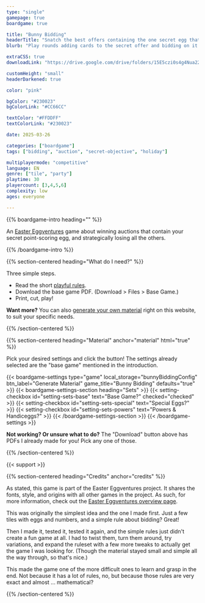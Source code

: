 ```yaml
---
type: "single"
gamepage: true
boardgame: true

title: "Bunny Bidding"
headerTitle: "Snatch the best offers containing the one secret egg that scores you points."
blurb: "Play rounds adding cards to the secret offer and bidding on it. But use your highest value cards wisely, because only ONE type of egg actually scores you points in the end!"

extraCSS: true
downloadLink: "https://drive.google.com/drive/folders/15E5czi0s4g4Nua22HvMPB3j7DNGgOz0p"

customHeight: "small"
headerDarkened: true

color: "pink"

bgColor: "#230023"
bgColorLink: "#CC66CC"

textColor: "#FFDDFF"
textColorLink: "#230023"

date: 2025-03-26

categories: ["boardgame"]
tags: ["bidding", "auction", "secret-objective", "holiday"]

multiplayermode: "competitive"
language: EN
genre: ["tile", "party"]
playtime: 30
playercount: [3,4,5,6]
complexity: low
ages: everyone

---
```


{{% boardgame-intro heading="" %}}

An [Easter Eggventures](/easter-eggventures/) game about winning auctions that contain your secret point-scoring egg, and strategically losing all the others.

{{% /boardgame-intro %}}

{{% section-centered heading="What do I need?" %}}

Three simple steps.
* Read the short [playful rules](rules).
* Download the base game PDF. (Download > Files > Base Game.)
* Print, cut, play!

**Want more?** You can also [generate your own material](#material) right on this website, to suit your specific needs.

{{% /section-centered %}}

{{% section-centered heading="Material" anchor="material" html="true" %}}

<p>Pick your desired settings and click the button! The settings already selected are the "base game" mentioned in the introduction.</p>

{{< boardgame-settings type="game" local_storage="bunnyBiddingConfig" btn_label="Generate Material" game_title="Bunny Bidding" defaults="true" >}}
  {{< boardgame-settings-section heading="Sets" >}}
    {{< setting-checkbox id="setting-sets-base" text="Base Game?" checked="checked" >}}
    {{< setting-checkbox id="setting-sets-special" text="Special Eggs?" >}}
    {{< setting-checkbox id="setting-sets-powers" text="Powers & Handiceggs?" >}}
  {{< /boardgame-settings-section >}}
{{< /boardgame-settings >}}

<p class="settings-remark"><strong>Not working? Or unsure what to do?</strong> The "Download" button above has PDFs I already made for you! Pick any one of those.</p>

{{% /section-centered %}}

{{< support >}}

{{% section-centered heading="Credits" anchor="credits" %}}

As stated, this game is part of the Easter Eggventures project. It shares the fonts, style, and origins with all other games in the project. As such, for more information, check out the [Easter Eggventures overview page](/easter-eggventures/).

This was originally the simplest idea and the one I made first. Just a few tiles with eggs and numbers, and a simple rule about bidding? Great!

Then I made it, tested it, tested it again, and the simple rules just didn't create a fun game at all. I had to twist them, turn them around, try variations, and expand the ruleset with a few more tweaks to actually get the game I was looking for. (Though the material stayed small and simple all the way through, so that's nice.)

This made the game one of the more difficult ones to learn and grasp in the end. Not because it has a lot of rules, no, but because those rules are very exact and almost ... mathematical?

{{% /section-centered %}}